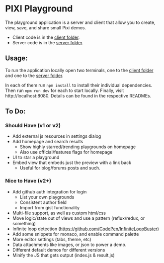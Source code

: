 # PIXI Playground

The playground application is a server and client that allow you to create, view, save,
and share small Pixi demos.

- Client code is in the [client folder][cf].
- Server code is in the [server folder][sf].

## Usage:

To run the application locally open two terminals, one to the [client folder][cf] and one to the [server folder][sf].

In each of them run `npm install` to install their individual dependencies. Then run `npm run dev` for each to start
locally. Finally, visit http://localhost:8080. Details can be found in the respective READMEs.

[cf]: client/
[sf]: server/

## To Do:

### Should Have (v1 or v2)

- Add external js resources in settings dialog
- Add homepage and search results
    * Show highly starred/trending playgrounds on homepage
    * Also use official/features flags for homepage
- UI to star a playground
- Embed view that embeds just the preview with a link back
    * Useful for blog/forums posts and such.

### Nice to Have (v2+)

- Add github auth integration for login
    * List your own playgrounds
    * Consistent author field
    * Import from gist functionality
- Multi-file support, as well as custom html/css
- Move logic/state out of views and use a pattern (reflux/redux, or something)
- Infinite loop detection (https://github.com/CodePen/InfiniteLoopBuster)
- Add some snippets for monaco, and enable command palette
- More editor settings (tabs, theme, etc)
- Data attachments like images, or json to power a demo.
- Different default demos for different versions
- Minify the JS that gets output (index.js & result.js)
